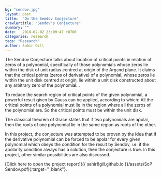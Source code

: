 ```yaml
---
bg: "sendov.jpg"
layout: post
title:  "On the Sendov Conjecture"
crawlertitle: "Sendov's Conjecture"
summary: ""
date:   2018-02-02 23:09:47 +0700
categories: research
tags: "Research"
author: Sahir Gill
---
```


The Sendov Conjecture talks about location of critical points in relation of zeros of a polynomial, specifically of those polynomials whose zeros lie within the disk of unit radius centred at origin of the Argand plane. It claims that the critical points (zeros of derivative) of a polynomial, whose zeros lie within the unit disk centred at origin, lie within a unit disk constructed about any arbitrary zero of the polynomial... 
<!--more-->
To reduce the search region of critical points of the given polynomial, a powerful result given by Gauss can be applied, according to which: All the critical points of a polynomial must lie in the region where all the zeros of the polynomial are. So the critical points must be within the unit disk.

The classical theorem of Grace states that if two polynomials are apolar, then the roots of one polynomial lie in the same region as roots of the other.

In this project, the conjecture was attempted to be proven by the idea that if the derivative polynomial can be forced to be apolar for every given polynomial which obeys the condition for the result by Sendov, i.e. if the apolarity condition always has a solution, then the conjecture is true. In this project, other similar possibilities are also discussed.

[Click here to open the project report]({{ sahir8gill.github.io }}/assets/SoP Sendov.pdf){:target="_blank"}.